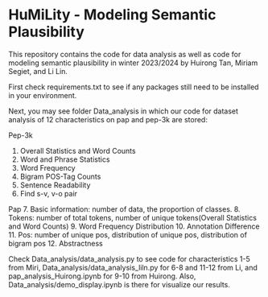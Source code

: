 # HuMiLity - Modeling Semantic Plausibility

This repository contains the code for data analysis as well as code for modeling semantic plausibility in winter 2023/2024 by Huirong Tan, Miriam Segiet, and Li Lin.

First check requirements.txt to see if any packages still need to be installed in your environment.

Next, you may see folder Data_analysis in which our code for dataset analysis of 12 characteristics on pap and pep-3k are stored: 

Pep-3k
1. Overall Statistics and Word Counts
2. Word and Phrase Statistics
3. Word Frequency
4. Bigram POS-Tag Counts
5. Sentence Readability
6. Find s-v, v-o pair

Pap 
7. Basic information: number of data, the proportion of classes.
8. Tokens: number of total tokens, number of unique tokens(Overall Statistics and Word Counts)
9. Word Frequency Distribution
10. Annotation Difference 
11. Pos: number of unique pos, distribution of unique pos, distribution of bigram pos
12. Abstractness

Check Data_analysis/data_analysis.py to see code for characteristics 1-5 from Miri, Data_analysis/data_analysis_liln.py for 6-8 and 11-12 from Li, and pap_analysis_Huirong.ipynb for 9-10 from Huirong. Also, Data_analysis/demo_display.ipynb is there for visualize our results.
